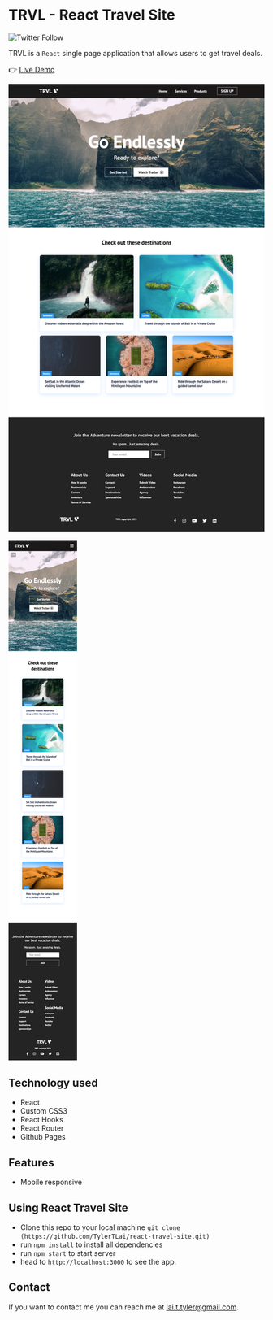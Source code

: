 # TRVL - React Travel Site

![Twitter Follow](https://img.shields.io/twitter/follow/tylertlai?style=social)

TRVL is a <code>React</code> single page application that allows users to get travel deals.

👉 [Live Demo](https://tylertlai.github.io/react-travel-site/#/)

![demo](https://raw.githubusercontent.com/TylerTLai/react-travel-site/master/src/assets/images/demo.png)

![demo](https://raw.githubusercontent.com/TylerTLai/react-travel-site/master/src/assets/images/demo2.png)

## Technology used

- React
- Custom CSS3
- React Hooks
- React Router
- Github Pages

## Features

- Mobile responsive

## Using React Travel Site

- Clone this repo to your local machine `git clone (https://github.com/TylerTLai/react-travel-site.git)`
- run `npm install` to install all dependencies
- run `npm start` to start server
- head to `http://localhost:3000` to see the app.

## Contact

If you want to contact me you can reach me at <lai.t.tyler@gmail.com>.
